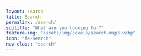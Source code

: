 ```yaml
---
layout: search
title: Search
permalink: /search/
subtitle: "What are you looking for?"
feature-img: "assets/img/pexels/search-map3.webp"
icon: "fa-search"
nav-class: "search"
---
```

